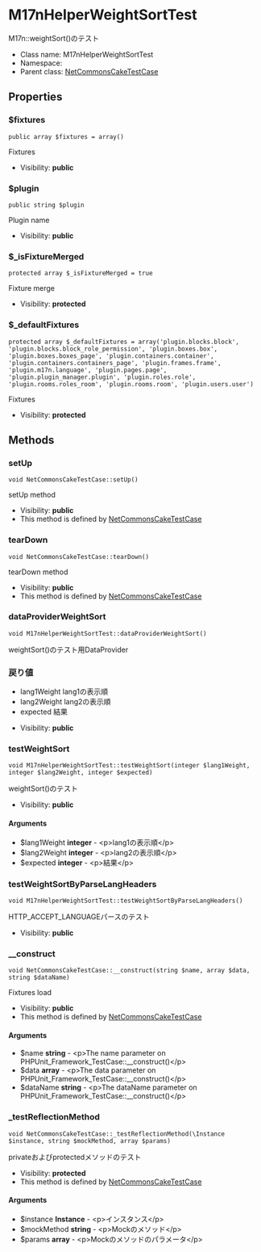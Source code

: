 M17nHelperWeightSortTest
===============

M17n::weightSort()のテスト




* Class name: M17nHelperWeightSortTest
* Namespace: 
* Parent class: [NetCommonsCakeTestCase](NetCommonsCakeTestCase.md)





Properties
----------


### $fixtures

    public array $fixtures = array()

Fixtures



* Visibility: **public**


### $plugin

    public string $plugin

Plugin name



* Visibility: **public**


### $_isFixtureMerged

    protected array $_isFixtureMerged = true

Fixture merge



* Visibility: **protected**


### $_defaultFixtures

    protected array $_defaultFixtures = array('plugin.blocks.block', 'plugin.blocks.block_role_permission', 'plugin.boxes.box', 'plugin.boxes.boxes_page', 'plugin.containers.container', 'plugin.containers.containers_page', 'plugin.frames.frame', 'plugin.m17n.language', 'plugin.pages.page', 'plugin.plugin_manager.plugin', 'plugin.roles.role', 'plugin.rooms.roles_room', 'plugin.rooms.room', 'plugin.users.user')

Fixtures



* Visibility: **protected**


Methods
-------


### setUp

    void NetCommonsCakeTestCase::setUp()

setUp method



* Visibility: **public**
* This method is defined by [NetCommonsCakeTestCase](NetCommonsCakeTestCase.md)




### tearDown

    void NetCommonsCakeTestCase::tearDown()

tearDown method



* Visibility: **public**
* This method is defined by [NetCommonsCakeTestCase](NetCommonsCakeTestCase.md)




### dataProviderWeightSort

    void M17nHelperWeightSortTest::dataProviderWeightSort()

weightSort()のテスト用DataProvider

### 戻り値
 - lang1Weight lang1の表示順
 - lang2Weight lang2の表示順
 - expected 結果

* Visibility: **public**




### testWeightSort

    void M17nHelperWeightSortTest::testWeightSort(integer $lang1Weight, integer $lang2Weight, integer $expected)

weightSort()のテスト



* Visibility: **public**


#### Arguments
* $lang1Weight **integer** - &lt;p&gt;lang1の表示順&lt;/p&gt;
* $lang2Weight **integer** - &lt;p&gt;lang2の表示順&lt;/p&gt;
* $expected **integer** - &lt;p&gt;結果&lt;/p&gt;



### testWeightSortByParseLangHeaders

    void M17nHelperWeightSortTest::testWeightSortByParseLangHeaders()

HTTP_ACCEPT_LANGUAGEパースのテスト



* Visibility: **public**




### __construct

    void NetCommonsCakeTestCase::__construct(string $name, array $data, string $dataName)

Fixtures load



* Visibility: **public**
* This method is defined by [NetCommonsCakeTestCase](NetCommonsCakeTestCase.md)


#### Arguments
* $name **string** - &lt;p&gt;The name parameter on PHPUnit_Framework_TestCase::__construct()&lt;/p&gt;
* $data **array** - &lt;p&gt;The data parameter on PHPUnit_Framework_TestCase::__construct()&lt;/p&gt;
* $dataName **string** - &lt;p&gt;The dataName parameter on PHPUnit_Framework_TestCase::__construct()&lt;/p&gt;



### _testReflectionMethod

    void NetCommonsCakeTestCase::_testReflectionMethod(\Instance $instance, string $mockMethod, array $params)

privateおよびprotectedメソッドのテスト



* Visibility: **protected**
* This method is defined by [NetCommonsCakeTestCase](NetCommonsCakeTestCase.md)


#### Arguments
* $instance **Instance** - &lt;p&gt;インスタンス&lt;/p&gt;
* $mockMethod **string** - &lt;p&gt;Mockのメソッド&lt;/p&gt;
* $params **array** - &lt;p&gt;Mockのメソッドのパラメータ&lt;/p&gt;


